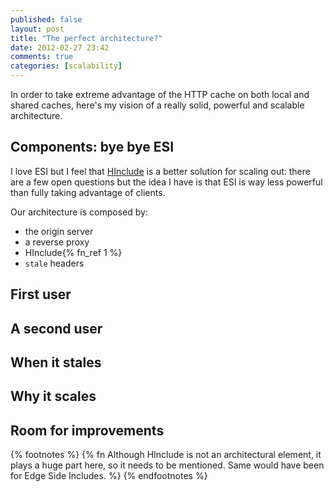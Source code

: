 ```yaml
---
published: false
layout: post
title: "The perfect architecture?"
date: 2012-02-27 23:42
comments: true
categories: [scalability]
---
```


In order to take extreme advantage of the HTTP cache on
both local and shared caches, here's my vision of a
really solid, powerful and scalable architecture.
<!-- more -->

## Components: bye bye ESI

I love ESI but I feel that [HInclude](http://127.0.0.1:4000/scaling-through-hinclude/) is a better
solution for scaling out: there are a few open questions
but the idea I have is that ESI is way less powerful
than fully taking advantage of clients.

Our architecture is composed by:

* the origin server
* a reverse proxy
* HInclude{% fn_ref 1 %}
* `stale` headers

## First user

## A second user

## When it stales

## Why it scales

## Room for improvements

{% footnotes %}
  {% fn Although HInclude is not an architectural element, it plays a huge part here, so it needs to be mentioned. Same would have been for Edge Side Includes. %}
{% endfootnotes %}
